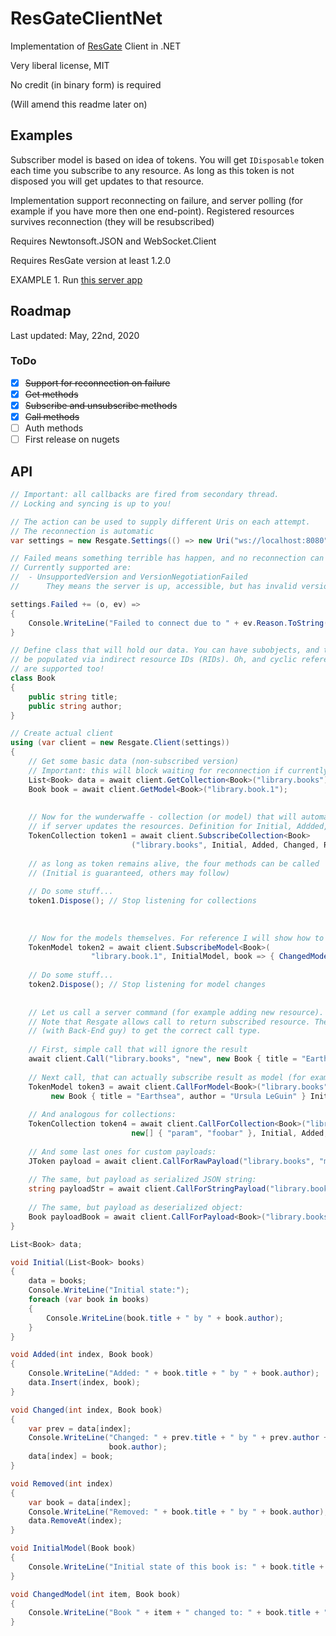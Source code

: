 # ResGateClientNet

Implementation of [ResGate](https://resgate.io) Client in .NET

Very liberal license, MIT

No credit (in binary form) is required

(Will amend this readme later on)

## Examples

Subscriber model is based on idea of tokens. You will get `IDisposable` token
each time you subscribe to any resource. As long as this token is not disposed
you will get updates to that resource.

Implementation support reconnecting on failure, and server polling (for example if you have more
then one end-point). Registered resources survives reconnection (they will be resubscribed)

Requires Newtonsoft.JSON and WebSocket.Client

Requires ResGate version at least 1.2.0

EXAMPLE 1.
Run [this server app](https://github.com/resgateio/resgate/tree/master/examples/book-collection)

## Roadmap

Last updated: May, 22nd, 2020

### ToDo

 - [x] ~~Support for reconnection on failure~~
 - [x] ~~Get methods~~
 - [x] ~~Subscribe and unsubscribe methods~~
 - [x] ~~Call methods~~
 - [ ] Auth methods
 - [ ] First release on nugets

## API

```csharp
// Important: all callbacks are fired from secondary thread.
// Locking and syncing is up to you!

// The action can be used to supply different Uris on each attempt.
// The reconnection is automatic
var settings = new Resgate.Settings(() => new Uri("ws://localhost:8080"));

// Failed means something terrible has happen, and no reconnection can fix that.
// Currently supported are:
//  - UnsupportedVersion and VersionNegotiationFailed
//      They means the server is up, accessible, but has invalid version.

settings.Failed += (o, ev) =>
{
    Console.WriteLine("Failed to connect due to " + ev.Reason.ToString());
}

// Define class that will hold our data. You can have subobjects, and they will
// be populated via indirect resource IDs (RIDs). Oh, and cyclic references
// are supported too!
class Book
{
    public string title;
    public string author;
}

// Create actual client
using (var client = new Resgate.Client(settings))
{
    // Get some basic data (non-subscribed version)
    // Important: this will block waiting for reconnection if currently disconnected
    List<Book> data = await client.GetCollection<Book>("library.books");
    Book book = await client.GetModel<Book>("library.book.1");
    
    
    // Now for the wunderwaffe - collection (or model) that will automatically update
    // if server updates the resources. Definition for Initial, Addded, Changed, Removed below
    TokenCollection token1 = await client.SubscribeCollection<Book>
                           ("library.books", Initial, Added, Changed, Removed)
    
    // as long as token remains alive, the four methods can be called
    // (Initial is guaranteed, others may follow)
    
    // Do some stuff...
    token1.Dispose(); // Stop listening for collections
    
    
    
    // Now for the models themselves. For reference I will show how to pass custom args:
    TokenModel token2 = await client.SubscribeModel<Book>(
                  "library.book.1", InitialModel, book => { ChangedModel(1, book); });
    
    // Do some stuff...
    token2.Dispose(); // Stop listening for model changes
    
    
    // Let us call a server command (for example adding new resource).
    // Note that Resgate allows call to return subscribed resource. Therefore strong care must be taken
    // (with Back-End guy) to get the correct call type.
    
    // First, simple call that will ignore the result
    await client.Call("library.books", "new", new Book { title = "Earthsea", author = "Ursula LeGuin" });
    
    // Next call, that can actually subscribe result as model (for example you expect it will return created object)
    TokenModel token3 = await client.CallForModel<Book>("library.books", "add",
         new Book { title = "Earthsea", author = "Ursula LeGuin" } InitialModel, book => { ChangedModel(1, book); });
        
    // And analogous for collections:
    TokenCollection token4 = await client.CallForCollection<Book>("library.books", "get_some",
                           new[] { "param", "foobar" }, Initial, Added, Changed, Removed);
                            
    // And some last ones for custom payloads:
    JToken payload = await client.CallForRawPayload("library.books", "method", new[] { "Sample" } );
    
    // The same, but payload as serialized JSON string:
    string payloadStr = await client.CallForStringPayload("library.books", "method", new[] { "Sample" } );
    
    // The same, but payload as deserialized object:
    Book payloadBook = await client.CallForPayload<Book>("library.books", "method", new[] { "Sample" } );
}

List<Book> data;

void Initial(List<Book> books)
{
    data = books;
    Console.WriteLine("Initial state:");
    foreach (var book in books)
    {
        Console.WriteLine(book.title + " by " + book.author);
    }
}

void Added(int index, Book book)
{
    Console.WriteLine("Added: " + book.title + " by " + book.author);
    data.Insert(index, book);
}

void Changed(int index, Book book)
{
    var prev = data[index];
    Console.WriteLine("Changed: " + prev.title + " by " + prev.author + " into " + book.title + " by " +
                      book.author);
    data[index] = book;
}

void Removed(int index)
{
    var book = data[index];
    Console.WriteLine("Removed: " + book.title + " by " + book.author);
    data.RemoveAt(index);
}

void InitialModel(Book book)
{
    Console.WriteLine("Initial state of this book is: " + book.title + " by " + book.author);
}

void ChangedModel(int item, Book book)
{
    Console.WriteLine("Book " + item + " changed to: " + book.title + " by " + book.author);
}
```
